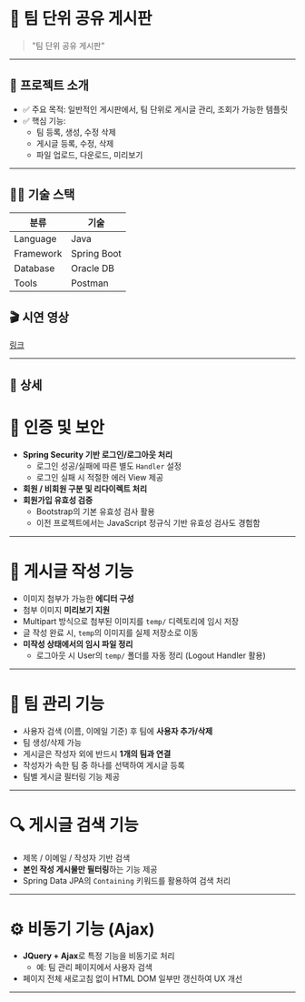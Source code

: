 # 📌 팀 단위 공유 게시판


> "팀 단위 공유 게시판"

---

## 🚀 프로젝트 소개

- ✅ 주요 목적: 일반적인 게시판에서, 팀 단위로 게시글 관리, 조회가 가능한 템플릿
- ✅ 핵심 기능:
  - 팀 등록, 생성, 수정 삭제
  - 게시글 등록, 수정, 삭제
  - 파일 업로드, 다운로드, 미리보기
    
---

## 🧑‍💻 기술 스택

| 분류 | 기술 |
|------|------|
| Language | Java |
| Framework | Spring Boot |
| Database | Oracle DB |
| Tools | Postman |


## 🎬 시연 영상
[링크](https://youtu.be/aKE47q4znGA)

---

## 📑 상세


# 🔐 인증 및 보안

- **Spring Security 기반 로그인/로그아웃 처리**
  - 로그인 성공/실패에 따른 별도 `Handler` 설정
  - 로그인 실패 시 적절한 에러 View 제공
- **회원 / 비회원 구분 및 리다이렉트 처리**
- **회원가입 유효성 검증**
  - Bootstrap의 기본 유효성 검사 활용  
  - 이전 프로젝트에서는 JavaScript 정규식 기반 유효성 검사도 경험함

---

# 📝 게시글 작성 기능

- 이미지 첨부가 가능한 **에디터 구성**
- 첨부 이미지 **미리보기 지원**
- Multipart 방식으로 첨부된 이미지를 `temp/` 디렉토리에 임시 저장
- 글 작성 완료 시, `temp`의 이미지를 실제 저장소로 이동
- **미작성 상태에서의 임시 파일 정리**  
  - 로그아웃 시 User의 `temp/` 폴더를 자동 정리 (Logout Handler 활용)

---

# 👥 팀 관리 기능

- 사용자 검색 (이름, 이메일 기준) 후 팀에 **사용자 추가/삭제**
- 팀 생성/삭제 가능
- 게시글은 작성자 외에 반드시 **1개의 팀과 연결**
- 작성자가 속한 팀 중 하나를 선택하여 게시글 등록
- 팀별 게시글 필터링 기능 제공

---

# 🔍 게시글 검색 기능

- 제목 / 이메일 / 작성자 기반 검색
- **본인 작성 게시물만 필터링**하는 기능 제공
- Spring Data JPA의 `Containing` 키워드를 활용하여 검색 처리

---

# ⚙️ 비동기 기능 (Ajax)

- **JQuery + Ajax**로 특정 기능을 비동기로 처리
  - 예: 팀 관리 페이지에서 사용자 검색
- 페이지 전체 새로고침 없이 HTML DOM 일부만 갱신하여 UX 개선

---
